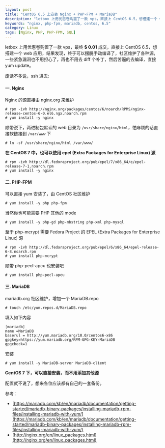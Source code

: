```yaml
---
layout: post
title: "CentOS 6.5 上安装 Nginx + PHP-FPM + MariaDB"
description: "letbox 上用优惠卷购置了一款 vps，直接上 CentOS 6.5，想搭建一个 web 应用，结果发现，终于可以摆脱编译了，社会维护了各种源，一些紧急漏洞也不用担心了，再也不用去 diff 个补丁，然后苦逼的去编译，直接 yum update。"
keywords: "nginx, php-fpm, mariadb, centos, 6.5"
category: Linux
tags: [Nginx, PHP, PHP-FPM, SQL]
---
```


letbox 上用优惠卷购置了一款 vps，最终 **$ 0.01** 成交，直接上 CentOS 6.5，想搭建一个 web 应用，结果发现，终于可以摆脱手动编译了，社区维护了各种源，一些紧急漏洞也不用担心了，再也不用去 diff 个补丁，然后苦逼的去编译，直接 yum update。

废话不多说，ssh 进去:

<!-- more -->
#### 一. Nginx

Nginx 的源直接由 nginx.org 来维护

    # rpm -ivh http://nginx.org/packages/centos/6/noarch/RPMS/nginx-release-centos-6-0.el6.ngx.noarch.rpm
    # yum install -y nginx

顺带说下，两进制包默认的 web 目录为 `/usr/share/nginx/html`，怕麻烦的话直接软链接到 `/var/www` 下

    # ln -sf /usr/share/nginx/html /var/www/

**在 CentOS 7 中，也可以使用 epel (Extra Packages for Enterprise Linux) 源**

    # rpm -ivh http://dl.fedoraproject.org/pub/epel/7/x86_64/e/epel-release-7-1.noarch.rpm
    # yum install -y nginx

#### 二. PHP-FPM

可以直接 yum 安装了，由 CentOS 社区维护

    # yum install -y php php-fpm

当然你也可能需要 PHP 其他的 mode

    # yum install -y php-gd php-mbstring php-xml php-mysql

至于 php-mcrypt 需要 Fedora Project 的 EPEL (Extra Packages for Enterprise Linux) 源

    # rpm -ivh http://dl.fedoraproject.org/pub/epel/6/x86_64/epel-release-6-8.noarch.rpm
    # yum install php-mcrypt

顺带 php-pecl-apcu 也安装吧

    # yum install php-pecl-apcu

#### 三. MariaDB

mariadb.org 社区维护，增加一个 MariaDB.repo

    # touch /etc/yum.repos.d/MariaDB.repo

填入如下内容

```
[mariadb]
name =MariaDB
baserul = http://yum.mariadb.org/10.0/centos6-x86
gpgkey=https://yum.mariadb.org/RPM-GPG-KEY-MariaDB
gpgcheck=1
```

安装

    # yum install -y MariaDB-server MariaDB-client

**CentOS 7 下，可以直接安装，而不用添加其他源**

配置就不说了，想来各位应该都有自己的一套备份。

参考：

- [https://mariadb.com/kb/en/mariadb/documentation/getting-started/mariadb-binary-packages/installing-mariadb-rpm-files/installing-mariadb-with-yum/](https://mariadb.com/kb/en/mariadb/documentation/getting-started/mariadb-binary-packages/installing-mariadb-rpm-files/installing-mariadb-with-yum/)
- [http://nginx.org/en/linux_packages.html](http://nginx.org/en/linux_packages.html)
